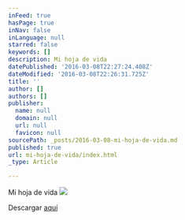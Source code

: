 ```yaml
---
inFeed: true
hasPage: true
inNav: false
inLanguage: null
starred: false
keywords: []
description: Mi hoja de vida
datePublished: '2016-03-08T22:27:24.408Z'
dateModified: '2016-03-08T22:26:31.725Z'
title: ''
author: []
authors: []
publisher:
  name: null
  domain: null
  url: null
  favicon: null
sourcePath: _posts/2016-03-08-mi-hoja-de-vida.md
published: true
url: mi-hoja-de-vida/index.html
_type: Article

---
```

Mi hoja de vida
![](https://the-grid-user-content.s3-us-west-2.amazonaws.com/4bd98f6f-c962-4f20-915a-e9d9b947c751.jpg)

Descargar [aquí][0]

[0]: http://oscarorsini.com/Resume%20ES%20Oscar%20Orsini.pdf